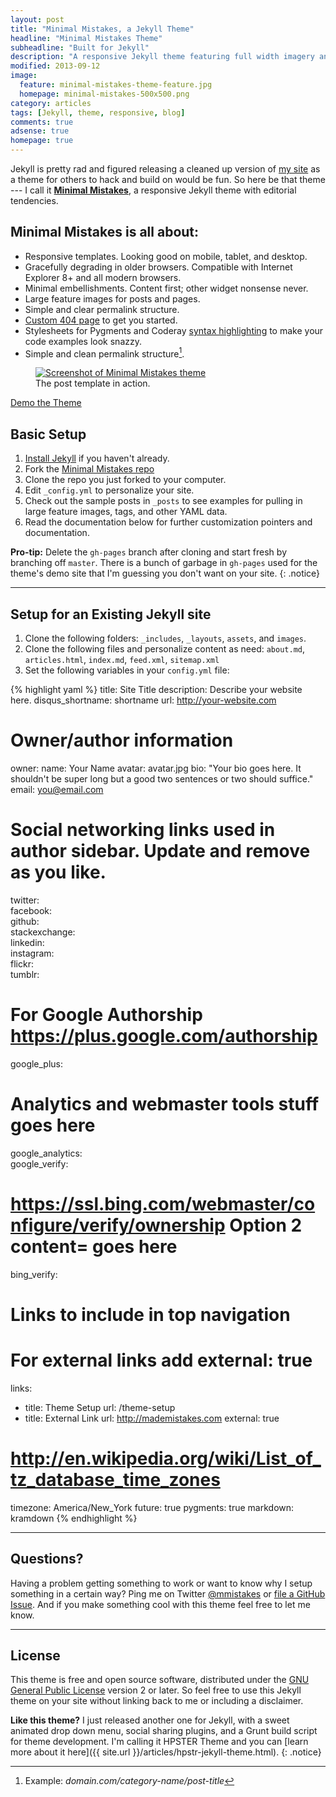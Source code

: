 ```yaml
---
layout: post
title: "Minimal Mistakes, a Jekyll Theme"
headline: "Minimal Mistakes Theme"
subheadline: "Built for Jekyll"
description: "A responsive Jekyll theme featuring full width imagery and clean typography by designer Michael Rose."
modified: 2013-09-12
image: 
  feature: minimal-mistakes-theme-feature.jpg
  homepage: minimal-mistakes-500x500.png
category: articles
tags: [Jekyll, theme, responsive, blog]
comments: true
adsense: true
homepage: true
---
```


Jekyll is pretty rad and figured releasing a cleaned up version of [my site](http://mademistakes.com) as a theme for others to hack and build on would be fun. So here be that theme --- I call it **[Minimal Mistakes](http://mmistakes.github.io/minimal-mistakes)**, a responsive Jekyll theme with editorial tendencies. 

## Minimal Mistakes is all about:

* Responsive templates. Looking good on mobile, tablet, and desktop.
* Gracefully degrading in older browsers. Compatible with Internet Explorer 8+ and all modern browsers.
* Minimal embellishments. Content first; other widget nonsense never.
* Large feature images for posts and pages.
* Simple and clear permalink structure.
* [Custom 404 page](http://mmistakes.github.io/minimal-mistakes/404.html) to get you started.
* Stylesheets for Pygments and Coderay [syntax highlighting](http://mmistakes.github.io/minimal-mistakes/articles/code-highlighting-post/) to make your code examples look snazzy.
* Simple and clean permalink structure[^1].

<figure>
	<a href="http://mmistakes.github.io/minimal-mistakes" onClick="_gaq.push(['_trackEvent', 'Link', 'Minimal Mistakes - Theme Demo']);"><img src="{{ site.url }}/images/mm-theme-post-750.jpg" alt="Screenshot of Minimal Mistakes theme"></a>
	<figcaption>The post template in action.</figcaption>
</figure>

<div markdown="0"><a href="http://mmistakes.github.io/minimal-mistakes" onClick="_gaq.push(['_trackEvent', 'Link', 'Minimal Mistakes - Theme Demo']);" class="btn btn-inverse">Demo the Theme</a></div>

## Basic Setup

1. [Install Jekyll](http://jekyllrb.com) if you haven't already.
2. Fork the [Minimal Mistakes repo](http://github.com/mmistakes/minimal-mistakes/)
3. Clone the repo you just forked to your computer.
4. Edit `_config.yml` to personalize your site.
5. Check out the sample posts in `_posts` to see examples for pulling in large feature images, tags, and other YAML data.
6. Read the documentation below for further customization pointers and documentation.

**Pro-tip:** Delete the `gh-pages` branch after cloning and start fresh by branching off `master`. There is a bunch of garbage in `gh-pages` used for the theme's demo site that I'm guessing you don't want on your site.
{: .notice}

---

## Setup for an Existing Jekyll site

1. Clone the following folders: `_includes`, `_layouts`, `assets`, and `images`.
2. Clone the following files and personalize content as need: `about.md`, `articles.html`, `index.md`, `feed.xml`, `sitemap.xml`
3. Set the following variables in your `config.yml` file:

{% highlight yaml %}
title:            Site Title
description:      Describe your website here.
disqus_shortname: shortname
url:              http://your-website.com

# Owner/author information
owner:
  name:           Your Name
  avatar:         avatar.jpg
  bio:            "Your bio goes here. It shouldn't be super long but a good two sentences or two should suffice."
  email:          you@email.com
  # Social networking links used in author sidebar. Update and remove as you like.
  twitter:        
  facebook:       
  github:         
  stackexchange:  
  linkedin:       
  instagram:      
  flickr:         
  tumblr:         
  # For Google Authorship https://plus.google.com/authorship
  google_plus:    

# Analytics and webmaster tools stuff goes here
google_analytics:   
google_verify:      
# https://ssl.bing.com/webmaster/configure/verify/ownership Option 2 content= goes here
bing_verify:         

# Links to include in top navigation
# For external links add external: true
links:
  - title: Theme Setup
    url: /theme-setup
  - title: External Link
    url: http://mademistakes.com
    external: true

# http://en.wikipedia.org/wiki/List_of_tz_database_time_zones
timezone:    America/New_York
future:      true
pygments:    true
markdown:    kramdown
{% endhighlight %}

---

## Questions?

Having a problem getting something to work or want to know why I setup something in a certain way? Ping me on Twitter [@mmistakes](http://twitter.com/mmistakes) or [file a GitHub Issue](https://github.com/mmistakes/minima-mistakes/issues/new). And if you make something cool with this theme feel free to let me know.

---

## License

This theme is free and open source software, distributed under the [GNU General Public License](http://mmistakes.github.io/minimal-mistakes/LICENSE) version 2 or later. So feel free to use this Jekyll theme on your site without linking back to me or including a disclaimer. 

**Like this theme?** I just released another one for Jekyll, with a sweet animated drop down menu, social sharing plugins, and a Grunt build script for theme development. I'm calling it HPSTER Theme and you can [learn more about it here]({{ site.url }}/articles/hpstr-jekyll-theme.html).
{: .notice}

[^1]: Example: *domain.com/category-name/post-title*